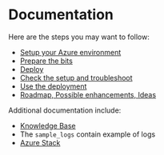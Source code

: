 # Documentation

Here are the steps you may want to follow:

- [Setup your Azure environment](env.md)
- [Prepare the bits](bits.md)
- [Deploy](deploy.md)
- [Check the setup and troubleshoot](check.md)
- [Use the deployment](use.md)
- [Roadmap, Possible enhancements, Ideas](roadmap.md)

Additional documentation include:
- [Knowledge Base](KB.md)
- The `sample_logs` contain example of logs
- [Azure Stack](stack.md)